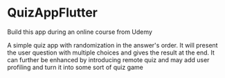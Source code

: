 # QuizAppFlutter
Build this app during an online course from Udemy

A simple quiz app with randomization in the answer's order. It will present the user question with multiple choices and gives the result at the end.
It can further be enhanced by introducing remote quiz and may add user profiling and turn it into some sort of quiz game
